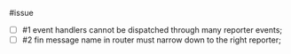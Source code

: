 #issue

- [ ] #1 event handlers cannot be dispatched through many reporter events;
- [ ] #2 fin message name in router must narrow down to the right reporter;
